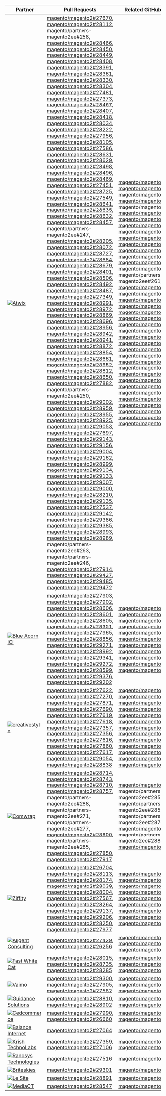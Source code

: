 | Partner | Pull Requests | Related GitHub Issues |
| ------- | ------- | ------- |
| <a target="_blank" href="https://partners.magento.com/portal/directory/?query=Atwix"><img alt="Atwix" src="https://avatars3.githubusercontent.com/t/2617739?s=400&v=4"></a> | [magento/magento2#27670](https://github.com/magento/magento2/pull/27670), [magento/magento2#28112](https://github.com/magento/magento2/pull/28112), magento/partners-magento2ee#258, [magento/magento2#28466](https://github.com/magento/magento2/pull/28466), [magento/magento2#28450](https://github.com/magento/magento2/pull/28450), [magento/magento2#28449](https://github.com/magento/magento2/pull/28449), [magento/magento2#28408](https://github.com/magento/magento2/pull/28408), [magento/magento2#28391](https://github.com/magento/magento2/pull/28391), [magento/magento2#28361](https://github.com/magento/magento2/pull/28361), [magento/magento2#28330](https://github.com/magento/magento2/pull/28330), [magento/magento2#28304](https://github.com/magento/magento2/pull/28304), [magento/magento2#27481](https://github.com/magento/magento2/pull/27481), [magento/magento2#27373](https://github.com/magento/magento2/pull/27373), [magento/magento2#28467](https://github.com/magento/magento2/pull/28467), [magento/magento2#28407](https://github.com/magento/magento2/pull/28407), [magento/magento2#28418](https://github.com/magento/magento2/pull/28418), [magento/magento2#28034](https://github.com/magento/magento2/pull/28034), [magento/magento2#28222](https://github.com/magento/magento2/pull/28222), [magento/magento2#27956](https://github.com/magento/magento2/pull/27956), [magento/magento2#28105](https://github.com/magento/magento2/pull/28105), [magento/magento2#27586](https://github.com/magento/magento2/pull/27586), [magento/magento2#28631](https://github.com/magento/magento2/pull/28631), [magento/magento2#28629](https://github.com/magento/magento2/pull/28629), [magento/magento2#28498](https://github.com/magento/magento2/pull/28498), [magento/magento2#28496](https://github.com/magento/magento2/pull/28496), [magento/magento2#28469](https://github.com/magento/magento2/pull/28469), [magento/magento2#27451](https://github.com/magento/magento2/pull/27451), [magento/magento2#28725](https://github.com/magento/magento2/pull/28725), [magento/magento2#27549](https://github.com/magento/magento2/pull/27549), [magento/magento2#28641](https://github.com/magento/magento2/pull/28641), [magento/magento2#28635](https://github.com/magento/magento2/pull/28635), [magento/magento2#28632](https://github.com/magento/magento2/pull/28632), [magento/magento2#28457](https://github.com/magento/magento2/pull/28457), magento/partners-magento2ee#247, [magento/magento2#28205](https://github.com/magento/magento2/pull/28205), [magento/magento2#28072](https://github.com/magento/magento2/pull/28072), [magento/magento2#28727](https://github.com/magento/magento2/pull/28727), [magento/magento2#28684](https://github.com/magento/magento2/pull/28684), [magento/magento2#28679](https://github.com/magento/magento2/pull/28679), [magento/magento2#28401](https://github.com/magento/magento2/pull/28401), [magento/magento2#28506](https://github.com/magento/magento2/pull/28506), [magento/magento2#28492](https://github.com/magento/magento2/pull/28492), [magento/magento2#28487](https://github.com/magento/magento2/pull/28487), [magento/magento2#27349](https://github.com/magento/magento2/pull/27349), [magento/magento2#28991](https://github.com/magento/magento2/pull/28991), [magento/magento2#28972](https://github.com/magento/magento2/pull/28972), [magento/magento2#28869](https://github.com/magento/magento2/pull/28869), [magento/magento2#28696](https://github.com/magento/magento2/pull/28696), [magento/magento2#28956](https://github.com/magento/magento2/pull/28956), [magento/magento2#28942](https://github.com/magento/magento2/pull/28942), [magento/magento2#28941](https://github.com/magento/magento2/pull/28941), [magento/magento2#28872](https://github.com/magento/magento2/pull/28872), [magento/magento2#28854](https://github.com/magento/magento2/pull/28854), [magento/magento2#28661](https://github.com/magento/magento2/pull/28661), [magento/magento2#28852](https://github.com/magento/magento2/pull/28852), [magento/magento2#28812](https://github.com/magento/magento2/pull/28812), [magento/magento2#28650](https://github.com/magento/magento2/pull/28650), [magento/magento2#27882](https://github.com/magento/magento2/pull/27882), magento/partners-magento2ee#250, [magento/magento2#29002](https://github.com/magento/magento2/pull/29002), [magento/magento2#28959](https://github.com/magento/magento2/pull/28959), [magento/magento2#28955](https://github.com/magento/magento2/pull/28955), [magento/magento2#28925](https://github.com/magento/magento2/pull/28925), [magento/magento2#29053](https://github.com/magento/magento2/pull/29053), [magento/magento2#27697](https://github.com/magento/magento2/pull/27697), [magento/magento2#29143](https://github.com/magento/magento2/pull/29143), [magento/magento2#29156](https://github.com/magento/magento2/pull/29156), [magento/magento2#29004](https://github.com/magento/magento2/pull/29004), [magento/magento2#29162](https://github.com/magento/magento2/pull/29162), [magento/magento2#28999](https://github.com/magento/magento2/pull/28999), [magento/magento2#29134](https://github.com/magento/magento2/pull/29134), [magento/magento2#29133](https://github.com/magento/magento2/pull/29133), [magento/magento2#29007](https://github.com/magento/magento2/pull/29007), [magento/magento2#29000](https://github.com/magento/magento2/pull/29000), [magento/magento2#28210](https://github.com/magento/magento2/pull/28210), [magento/magento2#29135](https://github.com/magento/magento2/pull/29135), [magento/magento2#27537](https://github.com/magento/magento2/pull/27537), [magento/magento2#29142](https://github.com/magento/magento2/pull/29142), [magento/magento2#29386](https://github.com/magento/magento2/pull/29386), [magento/magento2#29385](https://github.com/magento/magento2/pull/29385), [magento/magento2#28993](https://github.com/magento/magento2/pull/28993), [magento/magento2#28989](https://github.com/magento/magento2/pull/28989), magento/partners-magento2ee#263, magento/partners-magento2ee#246, [magento/magento2#27914](https://github.com/magento/magento2/pull/27914), [magento/magento2#29427](https://github.com/magento/magento2/pull/29427), [magento/magento2#29485](https://github.com/magento/magento2/pull/29485), [magento/magento2#29472](https://github.com/magento/magento2/pull/29472) | [magento/magento2#28202](https://github.com/magento/magento2/issues/28202), [magento/magento2#28393](https://github.com/magento/magento2/issues/28393), [magento/magento2#28377](https://github.com/magento/magento2/issues/28377), [magento/magento2#28394](https://github.com/magento/magento2/issues/28394), [magento/magento2#19481](https://github.com/magento/magento2/issues/19481), [magento/magento2#28040](https://github.com/magento/magento2/issues/28040), [magento/magento2#28138](https://github.com/magento/magento2/issues/28138), [magento/magento2#28261](https://github.com/magento/magento2/issues/28261), [magento/magento2#253](https://github.com/magento/magento2/issues/253), [magento/magento2#27337](https://github.com/magento/magento2/issues/27337), [magento/magento2#21101](https://github.com/magento/magento2/issues/21101), [magento/magento2#28755](https://github.com/magento/magento2/issues/28755), [magento/magento2#28720](https://github.com/magento/magento2/issues/28720), [magento/magento2#28744](https://github.com/magento/magento2/issues/28744), [magento/magento2#28721](https://github.com/magento/magento2/issues/28721), magento/partners-magento2ee#261, [magento/magento2#246](https://github.com/magento/magento2/issues/246), [magento/magento2#28519](https://github.com/magento/magento2/issues/28519), [magento/magento2#28481](https://github.com/magento/magento2/issues/28481), [magento/magento2#28262](https://github.com/magento/magento2/issues/28262), [magento/magento2#28427](https://github.com/magento/magento2/issues/28427), [magento/magento2#29032](https://github.com/magento/magento2/issues/29032), [magento/magento2#29012](https://github.com/magento/magento2/issues/29012), [magento/magento2#29039](https://github.com/magento/magento2/issues/29039), [magento/magento2#28969](https://github.com/magento/magento2/issues/28969), [magento/magento2#29009](https://github.com/magento/magento2/issues/29009), [magento/magento2#250](https://github.com/magento/magento2/issues/250), [magento/magento2#29287](https://github.com/magento/magento2/issues/29287), [magento/magento2#29289](https://github.com/magento/magento2/issues/29289), [magento/magento2#29281](https://github.com/magento/magento2/issues/29281), [magento/magento2#29295](https://github.com/magento/magento2/issues/29295), [magento/magento2#28800](https://github.com/magento/magento2/issues/28800), [magento/magento2#29292](https://github.com/magento/magento2/issues/29292), [magento/magento2#29420](https://github.com/magento/magento2/issues/29420), [magento/magento2#29434](https://github.com/magento/magento2/issues/29434), [magento/magento2#29388](https://github.com/magento/magento2/issues/29388), [magento/magento2#29380](https://github.com/magento/magento2/issues/29380), [magento/magento2#28524](https://github.com/magento/magento2/issues/28524), [magento/magento2#29539](https://github.com/magento/magento2/issues/29539) |
| <a target="_blank" href="https://partners.magento.com/portal/directory/?query=Blue Acorn iCi"><img alt="Blue Acorn iCi" src="https://avatars0.githubusercontent.com/t/2916141?s=400&v=4"></a> | [magento/magento2#27903](https://github.com/magento/magento2/pull/27903), [magento/magento2#27902](https://github.com/magento/magento2/pull/27902), [magento/magento2#28606](https://github.com/magento/magento2/pull/28606), [magento/magento2#28601](https://github.com/magento/magento2/pull/28601), [magento/magento2#28605](https://github.com/magento/magento2/pull/28605), [magento/magento2#28351](https://github.com/magento/magento2/pull/28351), [magento/magento2#27965](https://github.com/magento/magento2/pull/27965), [magento/magento2#28856](https://github.com/magento/magento2/pull/28856), [magento/magento2#29271](https://github.com/magento/magento2/pull/29271), [magento/magento2#28992](https://github.com/magento/magento2/pull/28992), [magento/magento2#29341](https://github.com/magento/magento2/pull/29341), [magento/magento2#29272](https://github.com/magento/magento2/pull/29272), [magento/magento2#28599](https://github.com/magento/magento2/pull/28599), [magento/magento2#29376](https://github.com/magento/magento2/pull/29376), [magento/magento2#29202](https://github.com/magento/magento2/pull/29202) | [magento/magento2#28383](https://github.com/magento/magento2/issues/28383), [magento/magento2#28850](https://github.com/magento/magento2/issues/28850), [magento/magento2#28376](https://github.com/magento/magento2/issues/28376), [magento/magento2#27962](https://github.com/magento/magento2/issues/27962), [magento/magento2#28656](https://github.com/magento/magento2/issues/28656), [magento/magento2#29283](https://github.com/magento/magento2/issues/29283), [magento/magento2#29159](https://github.com/magento/magento2/issues/29159), [magento/magento2#29389](https://github.com/magento/magento2/issues/29389), [magento/magento2#29346](https://github.com/magento/magento2/issues/29346), [magento/magento2#29453](https://github.com/magento/magento2/issues/29453), [magento/magento2#29477](https://github.com/magento/magento2/issues/29477) |
| <a target="_blank" href="https://partners.magento.com/portal/directory/?query=creativestyle"><img alt="creativestyle" src="https://avatars1.githubusercontent.com/t/3230856?s=400&v=4"></a> | [magento/magento2#27622](https://github.com/magento/magento2/pull/27622), [magento/magento2#27270](https://github.com/magento/magento2/pull/27270), [magento/magento2#27871](https://github.com/magento/magento2/pull/27871), [magento/magento2#27690](https://github.com/magento/magento2/pull/27690), [magento/magento2#27619](https://github.com/magento/magento2/pull/27619), [magento/magento2#27618](https://github.com/magento/magento2/pull/27618), [magento/magento2#27357](https://github.com/magento/magento2/pull/27357), [magento/magento2#27356](https://github.com/magento/magento2/pull/27356), [magento/magento2#27616](https://github.com/magento/magento2/pull/27616), [magento/magento2#27860](https://github.com/magento/magento2/pull/27860), [magento/magento2#27617](https://github.com/magento/magento2/pull/27617), [magento/magento2#29054](https://github.com/magento/magento2/pull/29054), [magento/magento2#28838](https://github.com/magento/magento2/pull/28838) | [magento/magento2#28110](https://github.com/magento/magento2/issues/28110), [magento/magento2#26026](https://github.com/magento/magento2/issues/26026), [magento/magento2#28339](https://github.com/magento/magento2/issues/28339), [magento/magento2#28340](https://github.com/magento/magento2/issues/28340), [magento/magento2#28381](https://github.com/magento/magento2/issues/28381), [magento/magento2#28382](https://github.com/magento/magento2/issues/28382), [magento/magento2#28166](https://github.com/magento/magento2/issues/28166), [magento/magento2#28433](https://github.com/magento/magento2/issues/28433), [magento/magento2#28807](https://github.com/magento/magento2/issues/28807), [magento/magento2#28823](https://github.com/magento/magento2/issues/28823), [magento/magento2#28811](https://github.com/magento/magento2/issues/28811), [magento/magento2#29087](https://github.com/magento/magento2/issues/29087), [magento/magento2#25934](https://github.com/magento/magento2/issues/25934) |
| <a target="_blank" href="https://partners.magento.com/portal/directory/?query=Comwrap"><img alt="Comwrap" src="https://avatars3.githubusercontent.com/t/2637428?s=400&v=4"></a> | [magento/magento2#28714](https://github.com/magento/magento2/pull/28714), [magento/magento2#28743](https://github.com/magento/magento2/pull/28743), [magento/magento2#28710](https://github.com/magento/magento2/pull/28710), [magento/magento2#28757](https://github.com/magento/magento2/pull/28757), magento/partners-magento2ee#288, magento/partners-magento2ee#271, magento/partners-magento2ee#277, [magento/magento2#28890](https://github.com/magento/magento2/pull/28890), magento/partners-magento2ee#285, [magento/magento2#27850](https://github.com/magento/magento2/pull/27850), [magento/magento2#27917](https://github.com/magento/magento2/pull/27917) | [magento/magento2#28584](https://github.com/magento/magento2/issues/28584), magento/partners-magento2ee#28563, magento/partners-magento2ee#28566, magento/partners-magento2ee#28769, [magento/magento2#26121](https://github.com/magento/magento2/issues/26121), magento/partners-magento2ee#28834, [magento/magento2#28705](https://github.com/magento/magento2/issues/28705) |
| <a target="_blank" href="https://partners.magento.com/portal/directory/?query=Ziffity"><img alt="Ziffity" src="https://avatars1.githubusercontent.com/t/3432500?s=400&v=4"></a> | [magento/magento2#26704](https://github.com/magento/magento2/pull/26704), [magento/magento2#28113](https://github.com/magento/magento2/pull/28113), [magento/magento2#28174](https://github.com/magento/magento2/pull/28174), [magento/magento2#28039](https://github.com/magento/magento2/pull/28039), [magento/magento2#28004](https://github.com/magento/magento2/pull/28004), [magento/magento2#27567](https://github.com/magento/magento2/pull/27567), [magento/magento2#28264](https://github.com/magento/magento2/pull/28264), [magento/magento2#29137](https://github.com/magento/magento2/pull/29137), [magento/magento2#29206](https://github.com/magento/magento2/pull/29206), [magento/magento2#28250](https://github.com/magento/magento2/pull/28250), [magento/magento2#27977](https://github.com/magento/magento2/pull/27977) | [magento/magento2#28165](https://github.com/magento/magento2/issues/28165), [magento/magento2#28201](https://github.com/magento/magento2/issues/28201), [magento/magento2#27985](https://github.com/magento/magento2/issues/27985), [magento/magento2#27091](https://github.com/magento/magento2/issues/27091), [magento/magento2#28308](https://github.com/magento/magento2/issues/28308), [magento/magento2#28270](https://github.com/magento/magento2/issues/28270), [magento/magento2#28947](https://github.com/magento/magento2/issues/28947), [magento/magento2#29344](https://github.com/magento/magento2/issues/29344), [magento/magento2#29097](https://github.com/magento/magento2/issues/29097) |
| <a target="_blank" href="https://partners.magento.com/portal/directory/?query=Aligent Consulting"><img alt="Aligent Consulting" src="https://avatars3.githubusercontent.com/t/2686050?s=400&v=4"></a> | [magento/magento2#27429](https://github.com/magento/magento2/pull/27429), [magento/magento2#26256](https://github.com/magento/magento2/pull/26256) | [magento/magento2#28306](https://github.com/magento/magento2/issues/28306), [magento/magento2#8815](https://github.com/magento/magento2/issues/8815), [magento/magento2#26255](https://github.com/magento/magento2/issues/26255) |
| <a target="_blank" href="https://partners.magento.com/portal/directory/?query=Fast White Cat"><img alt="Fast White Cat" src="https://avatars0.githubusercontent.com/t/3579504?s=400&v=4"></a> | [magento/magento2#28015](https://github.com/magento/magento2/pull/28015), [magento/magento2#28735](https://github.com/magento/magento2/pull/28735), [magento/magento2#28285](https://github.com/magento/magento2/pull/28285) | [magento/magento2#28011](https://github.com/magento/magento2/issues/28011), [magento/magento2#26504](https://github.com/magento/magento2/issues/26504), [magento/magento2#26427](https://github.com/magento/magento2/issues/26427) |
| <a target="_blank" href="https://partners.magento.com/portal/directory/?query=Vaimo"><img alt="Vaimo" src="https://avatars0.githubusercontent.com/t/2617778?s=400&v=4"></a> | [magento/magento2#29300](https://github.com/magento/magento2/pull/29300), [magento/magento2#27905](https://github.com/magento/magento2/pull/27905), [magento/magento2#27582](https://github.com/magento/magento2/pull/27582) | [magento/magento2#29299](https://github.com/magento/magento2/issues/29299), [magento/magento2#28303](https://github.com/magento/magento2/issues/28303), [magento/magento2#27570](https://github.com/magento/magento2/issues/27570) |
| <a target="_blank" href="https://partners.magento.com/portal/directory/?query=Guidance Solutions"><img alt="Guidance Solutions" src="https://avatars2.githubusercontent.com/t/3888698?s=400&v=4"></a> | [magento/magento2#28810](https://github.com/magento/magento2/pull/28810), [magento/magento2#28902](https://github.com/magento/magento2/pull/28902) | [magento/magento2#28982](https://github.com/magento/magento2/issues/28982), [magento/magento2#29327](https://github.com/magento/magento2/issues/29327) |
| <a target="_blank" href="https://partners.magento.com/portal/directory/?query=Cedcommerce"><img alt="Cedcommerce" src="https://avatars2.githubusercontent.com/t/3028824?s=400&v=4"></a> | [magento/magento2#27990](https://github.com/magento/magento2/pull/27990), [magento/magento2#26660](https://github.com/magento/magento2/pull/26660) | [magento/magento2#26118](https://github.com/magento/magento2/issues/26118), [magento/magento2#28143](https://github.com/magento/magento2/issues/28143) |
| <a target="_blank" href="https://partners.magento.com/portal/directory/?query=Balance Internet"><img alt="Balance Internet" src="https://avatars3.githubusercontent.com/t/2610630?s=400&v=4"></a> | [magento/magento2#27064](https://github.com/magento/magento2/pull/27064) | [magento/magento2#27063](https://github.com/magento/magento2/issues/27063) |
| <a target="_blank" href="https://partners.magento.com/portal/directory/?query=Krish TechnoLabs"><img alt="Krish TechnoLabs" src="https://avatars0.githubusercontent.com/t/2849637?s=400&v=4"></a> | [magento/magento2#27359](https://github.com/magento/magento2/pull/27359), [magento/magento2#27106](https://github.com/magento/magento2/pull/27106) | [magento/magento2#27358](https://github.com/magento/magento2/issues/27358), [magento/magento2#27099](https://github.com/magento/magento2/issues/27099) |
| <a target="_blank" href="https://partners.magento.com/portal/directory/?query=Ranosys Technologies"><img alt="Ranosys Technologies" src="https://avatars0.githubusercontent.com/t/3182140?s=400&v=4"></a> | [magento/magento2#27516](https://github.com/magento/magento2/pull/27516) | [magento/magento2#26191](https://github.com/magento/magento2/issues/26191) |
| <a target="_blank" href="https://partners.magento.com/portal/directory/?query=Briteskies"><img alt="Briteskies" src="https://avatars1.githubusercontent.com/t/2617741?s=400&v=4"></a> | [magento/magento2#29301](https://github.com/magento/magento2/pull/29301) | [magento/magento2#104](https://github.com/magento/magento2/issues/104) |
| <a target="_blank" href="https://partners.magento.com/portal/directory/?query=Le Site"><img alt="Le Site" src="https://avatars3.githubusercontent.com/t/3649033?s=400&v=4"></a> | [magento/magento2#28891](https://github.com/magento/magento2/pull/28891) | [magento/magento2#29056](https://github.com/magento/magento2/issues/29056) |
| <a target="_blank" href="https://partners.magento.com/portal/directory/?query=MediaCT"><img alt="MediaCT" src="https://avatars3.githubusercontent.com/t/2617762?s=400&v=4"></a> | [magento/magento2#28547](https://github.com/magento/magento2/pull/28547) | [magento/magento2#28685](https://github.com/magento/magento2/issues/28685) |
